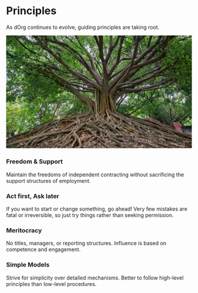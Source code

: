 # Principles

As dOrg continues to evolve, guiding principles are taking root.

![](../.gitbook/assets/banyan.jpg)

### Freedom & Support

Maintain the freedoms of independent contracting without sacrificing the support structures of employment.

### Act first, Ask later

If you want to start or change something, go ahead! Very few mistakes are fatal or irreversible, so just try things rather than seeking permission.

### Meritocracy

No titles, managers, or reporting structures. Influence is based on competence and engagement.

### Simple Models

Strive for simplicity over detailed mechanisms. Better to follow high-level principles than low-level procedures.  


